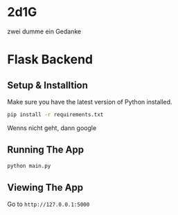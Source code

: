 # 2d1G

zwei dumme ein Gedanke

# Flask Backend

## Setup & Installtion

Make sure you have the latest version of Python installed.

```bash
pip install -r requirements.txt
```

Wenns nicht geht, dann google

## Running The App

```bash
python main.py
```

## Viewing The App

Go to `http://127.0.0.1:5000`
